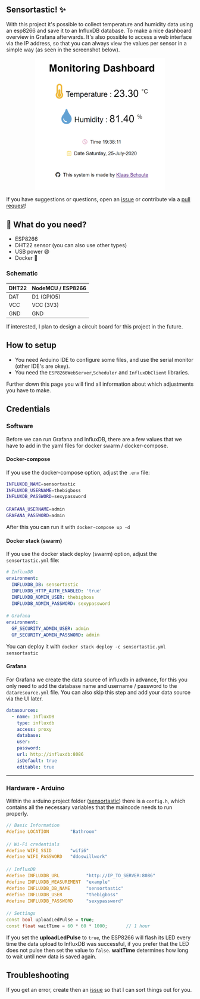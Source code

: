 ## Sensortastic! ✨

With this project it's possible to collect temperature and humidity data using an esp8266 and save it to an InfluxDB database. To make a nice dashboard overview in Grafana afterwards. It's also possible to access a web interface via the IP address, so that you can always view the values per sensor in a simple way (as seen in the screenshot below).

<p align="center">
    <img src="./assets/img/webinterface.png" alt="drawing" width="350"/>
</p>

If you have suggestions or questions, open an [issue][issues] or contribute via a [pull request][pr]!

## 🧰 What do you need?

- ESP8266
- DHT22 sensor (you can also use other types)
- USB power :smile:
- Docker :whale:

### Schematic

| DHT22 | NodeMCU / ESP8266 |
| --- | --- |
| DAT | D1 (GPIO5) |
| VCC | VCC (3V3) |
| GND | GND |

If interested, I plan to design a circuit board for this project in the future.

## How to setup

- You need Arduino IDE to configure some files, and use the serial monitor (other IDE's are okey).
- You need the `ESP8266WebServer`,`Scheduler` and `InfluxDbClient` libraries.

Further down this page you will find all information about which adjustments you have to make.

## Credentials

### Software

Before we can run Grafana and InfluxDB, there are a few values that we have to add in the yaml files for docker swarm / docker-compose.

#### Docker-compose

If you use the docker-compose option, adjust the `.env` file:

```bash
INFLUXDB_NAME=sensortastic
INFLUXDB_USERNAME=thebigboss
INFLUXDB_PASSWORD=sexypassword

GRAFANA_USERNAME=admin
GRAFANA_PASSWORD=admin
```

After this you can run it with `docker-compose up -d`

#### Docker stack (swarm)

If you use the docker stack deploy (swarm) option, adjust the `sensortastic.yml` file:

```yaml
# InfluxDB
environment:
  INFLUXDB_DB: sensortastic
  INFLUXDB_HTTP_AUTH_ENABLED: 'true'
  INFLUXDB_ADMIN_USER: thebigboss
  INFLUXDB_ADMIN_PASSWORD: sexypassword

# Grafana
environment:
  GF_SECURITY_ADMIN_USER: admin
  GF_SECURITY_ADMIN_PASSWORD: admin
```

You can deploy it with `docker stack deploy -c sensortastic.yml sensortastic`

#### Grafana

For Grafana we create the data source of influxdb in advance, for this you only need to add the database name and username / password to the `dataresource.yml` file. You can also skip this step and add your data source via the UI later.

```yaml
datasources:
  - name: InfluxDB
    type: influxdb
    access: proxy
    database:
    user: 
    password:
    url: http://influxdb:8086
    isDefault: true
    editable: true
```

---

### Hardware - Arduino

Within the arduino project folder ([sensortastic](./Sensortastic)) there is a `config.h`, which contains all the necessary variables that the maincode needs to run properly.

```C++
// Basic Information
#define LOCATION        "Bathroom"

// Wi-Fi credentials
#define WIFI_SSID       "wifi6"
#define WIFI_PASSWORD   "ddoswillwork"

// InfluxDB
#define INFLUXDB_URL          "http://IP_TO_SERVER:8086"
#define INFLUXDB_MEASUREMENT  "example"
#define INFLUXDB_DB_NAME      "sensortastic"
#define INFLUXDB_USER         "thebigboss"
#define INFLUXDB_PASSWORD     "sexypassword"

// Settings
const bool uploadLedPulse = true;
const float waitTime = 60 * 60 * 1000;       // 1 hour
```

If you set the **uploadLedPulse** to `true`, the ESP8266 will flash its LED every time the data upload to InfluxDB was successful, if you prefer that the LED does not pulse then set the value to `false`. **waitTime** determines how long to wait until new data is saved again.

## Troubleshooting

If you get an error, create then an [issue][issues] so that I can sort things out for you.

[issues]: https://github.com/klaasnicolaas/Project-Sensortastic/issues
[pr]: https://github.com/klaasnicolaas/Project-Sensortastic/pulls